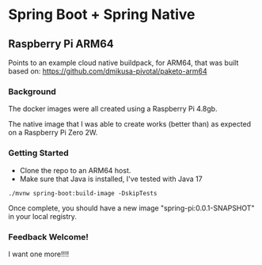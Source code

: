 # Spring Boot + Spring Native

## Raspberry Pi ARM64

Points to an example cloud native buildpack, for ARM64, that was built based on:
https://github.com/dmikusa-pivotal/paketo-arm64

### Background

The docker images were all created using a Raspberry Pi 4.8gb.

The native image that I was able to create works (better than) as expected on a Raspberry Pi Zero 2W.

### Getting Started

- Clone the repo to an ARM64 host.
- Make sure that Java is installed, I've tested with Java 17

```shell
./mvnw spring-boot:build-image -DskipTests
```

Once complete, you should have a new image "spring-pi:0.0.1-SNAPSHOT" in your local registry.

### Feedback Welcome!

I want one more!!!!

